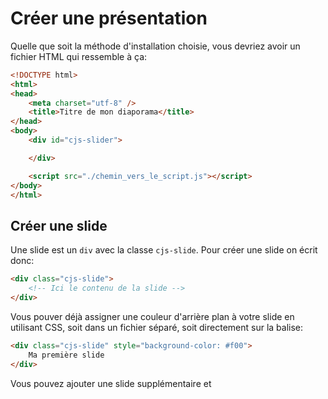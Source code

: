 # Créer une présentation

Quelle que soit la méthode d'installation choisie, vous devriez avoir un fichier HTML qui ressemble à ça:

```html
<!DOCTYPE html>
<html>
<head>
    <meta charset="utf-8" />
    <title>Titre de mon diaporama</title>
</head>
<body>
    <div id="cjs-slider">

    </div>

    <script src="./chemin_vers_le_script.js"></script>
</body>
</html>
```

## Créer une slide

Une slide est un `div` avec la classe `cjs-slide`. Pour créer une slide on écrit donc:

```html
<div class="cjs-slide">
    <!-- Ici le contenu de la slide -->
</div>
```

Vous pouver déjà assigner une couleur d'arrière plan à votre slide en utilisant CSS, soit dans un fichier séparé, soit directement sur la balise:

```html
<div class="cjs-slide" style="background-color: #f00">
    Ma première slide
</div>
```

Vous pouvez ajouter une slide supplémentaire et 
